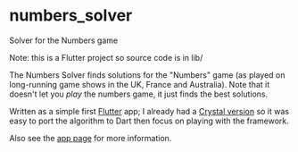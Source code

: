 # numbers_solver

Solver for the Numbers game

Note: this is a Flutter project so source code is in lib/

The Numbers Solver finds solutions for the "Numbers" game (as played on long-running game shows in the UK, France and Australia). Note that it doesn't let you *play* the numbers game, it just finds the best solutions.

Written as a simple first [Flutter](https://flutter.dev/) app; I already had a [Crystal version](https://github.com/joatca/numbers) so it was easy to port the algorithm to Dart then focus on playing with the framework.

Also see the [app page](https://apps.joat.me/page/numbers/) for more information.

